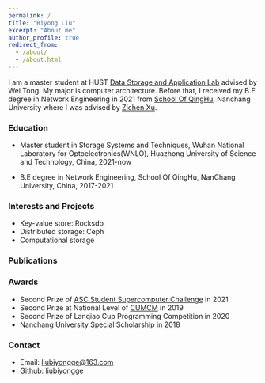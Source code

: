 ```yaml
---
permalink: /
title: "Biyong Liu"
excerpt: "About me"
author_profile: true
redirect_from: 
  - /about/
  - /about.html
---
```



I am a master student at HUST [Data Storage and Application Lab](http://stlab.wnlo.hust.edu.cn/index.jsp) advised by Wei Tong. My major is computer architecture. Before that, I received my B.E degree in Network Engineering in 2021 from [School Of QingHu](http://qhxy.ncu.edu.cn/xygk/xyjs/index.htm), Nanchang University
where I was advised by [Zichen Xu](https://good.ncu.edu.cn/Pages/Professor.html).

### Education

- Master student in Storage Systems and Techniques, Wuhan National Laboratory for Optoelectronics(WNLO), Huazhong University of Science and Technology, China, 2021-now

- B.E degree in Network Engineering, School Of QingHu, NanChang University, China, 2017-2021

### Interests and Projects
- Key-value store: Rocksdb
- Distributed storage: Ceph
- Computational storage

### Publications


### Awards

- Second Prize of [ASC Student Supercomputer Challenge](http://www.asc-events.org/) in 2021
- Second Prize at National Level of [CUMCM](http://www.mcm.edu.cn/) in 2019
- Second Prize of Lanqiao Cup Programming Competition in 2020
- Nanchang University Special Scholarship in 2018

### Contact
* Email: <liubiyongge@163.com>
* Github: [liubiyongge](https://github.com/liubiyongge)